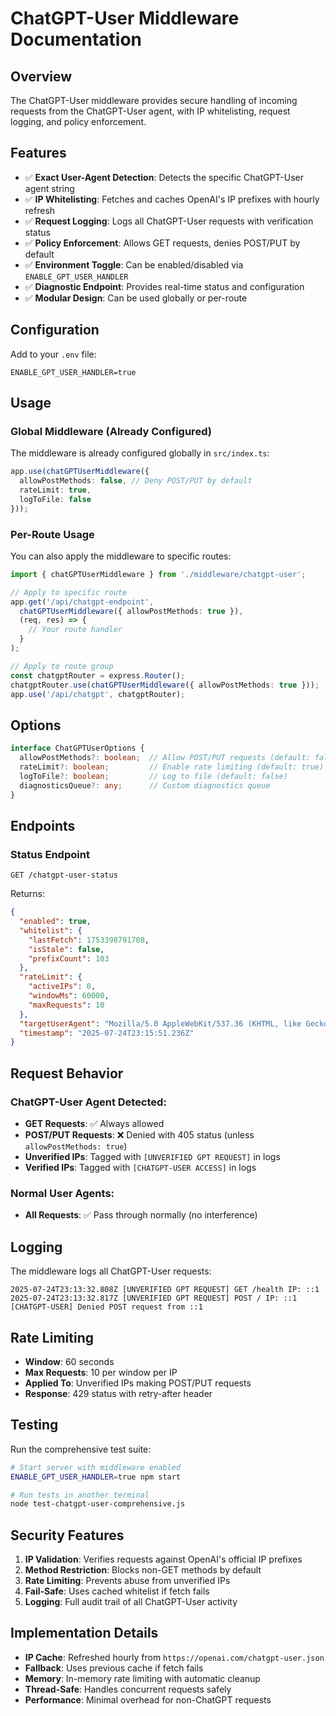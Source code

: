 # ChatGPT-User Middleware Documentation

## Overview

The ChatGPT-User middleware provides secure handling of incoming requests from the ChatGPT-User agent, with IP whitelisting, request logging, and policy enforcement.

## Features

- ✅ **Exact User-Agent Detection**: Detects the specific ChatGPT-User agent string
- ✅ **IP Whitelisting**: Fetches and caches OpenAI's IP prefixes with hourly refresh
- ✅ **Request Logging**: Logs all ChatGPT-User requests with verification status
- ✅ **Policy Enforcement**: Allows GET requests, denies POST/PUT by default
- ✅ **Environment Toggle**: Can be enabled/disabled via `ENABLE_GPT_USER_HANDLER`
- ✅ **Diagnostic Endpoint**: Provides real-time status and configuration
- ✅ **Modular Design**: Can be used globally or per-route

## Configuration

Add to your `.env` file:
```
ENABLE_GPT_USER_HANDLER=true
```

## Usage

### Global Middleware (Already Configured)

The middleware is already configured globally in `src/index.ts`:

```typescript
app.use(chatGPTUserMiddleware({
  allowPostMethods: false, // Deny POST/PUT by default
  rateLimit: true,
  logToFile: false
}));
```

### Per-Route Usage

You can also apply the middleware to specific routes:

```typescript
import { chatGPTUserMiddleware } from './middleware/chatgpt-user';

// Apply to specific route
app.get('/api/chatgpt-endpoint', 
  chatGPTUserMiddleware({ allowPostMethods: true }), 
  (req, res) => {
    // Your route handler
  }
);

// Apply to route group
const chatgptRouter = express.Router();
chatgptRouter.use(chatGPTUserMiddleware({ allowPostMethods: true }));
app.use('/api/chatgpt', chatgptRouter);
```

## Options

```typescript
interface ChatGPTUserOptions {
  allowPostMethods?: boolean;  // Allow POST/PUT requests (default: false)
  rateLimit?: boolean;         // Enable rate limiting (default: true)
  logToFile?: boolean;         // Log to file (default: false)
  diagnosticsQueue?: any;      // Custom diagnostics queue
}
```

## Endpoints

### Status Endpoint
```
GET /chatgpt-user-status
```

Returns:
```json
{
  "enabled": true,
  "whitelist": {
    "lastFetch": 1753398791708,
    "isStale": false,
    "prefixCount": 103
  },
  "rateLimit": {
    "activeIPs": 0,
    "windowMs": 60000,
    "maxRequests": 10
  },
  "targetUserAgent": "Mozilla/5.0 AppleWebKit/537.36 (KHTML, like Gecko); compatible; ChatGPT-User/1.0; +https://openai.com/bot",
  "timestamp": "2025-07-24T23:15:51.236Z"
}
```

## Request Behavior

### ChatGPT-User Agent Detected:
- **GET Requests**: ✅ Always allowed
- **POST/PUT Requests**: ❌ Denied with 405 status (unless `allowPostMethods: true`)
- **Unverified IPs**: Tagged with `[UNVERIFIED GPT REQUEST]` in logs
- **Verified IPs**: Tagged with `[CHATGPT-USER ACCESS]` in logs

### Normal User Agents:
- **All Requests**: ✅ Pass through normally (no interference)

## Logging

The middleware logs all ChatGPT-User requests:

```
2025-07-24T23:13:32.808Z [UNVERIFIED GPT REQUEST] GET /health IP: ::1
2025-07-24T23:13:32.817Z [UNVERIFIED GPT REQUEST] POST / IP: ::1
[CHATGPT-USER] Denied POST request from ::1
```

## Rate Limiting

- **Window**: 60 seconds
- **Max Requests**: 10 per window per IP
- **Applied To**: Unverified IPs making POST/PUT requests
- **Response**: 429 status with retry-after header

## Testing

Run the comprehensive test suite:

```bash
# Start server with middleware enabled
ENABLE_GPT_USER_HANDLER=true npm start

# Run tests in another terminal
node test-chatgpt-user-comprehensive.js
```

## Security Features

1. **IP Validation**: Verifies requests against OpenAI's official IP prefixes
2. **Method Restriction**: Blocks non-GET methods by default
3. **Rate Limiting**: Prevents abuse from unverified IPs
4. **Fail-Safe**: Uses cached whitelist if fetch fails
5. **Logging**: Full audit trail of all ChatGPT-User activity

## Implementation Details

- **IP Cache**: Refreshed hourly from `https://openai.com/chatgpt-user.json`
- **Fallback**: Uses previous cache if fetch fails
- **Memory**: In-memory rate limiting with automatic cleanup
- **Thread-Safe**: Handles concurrent requests safely
- **Performance**: Minimal overhead for non-ChatGPT requests